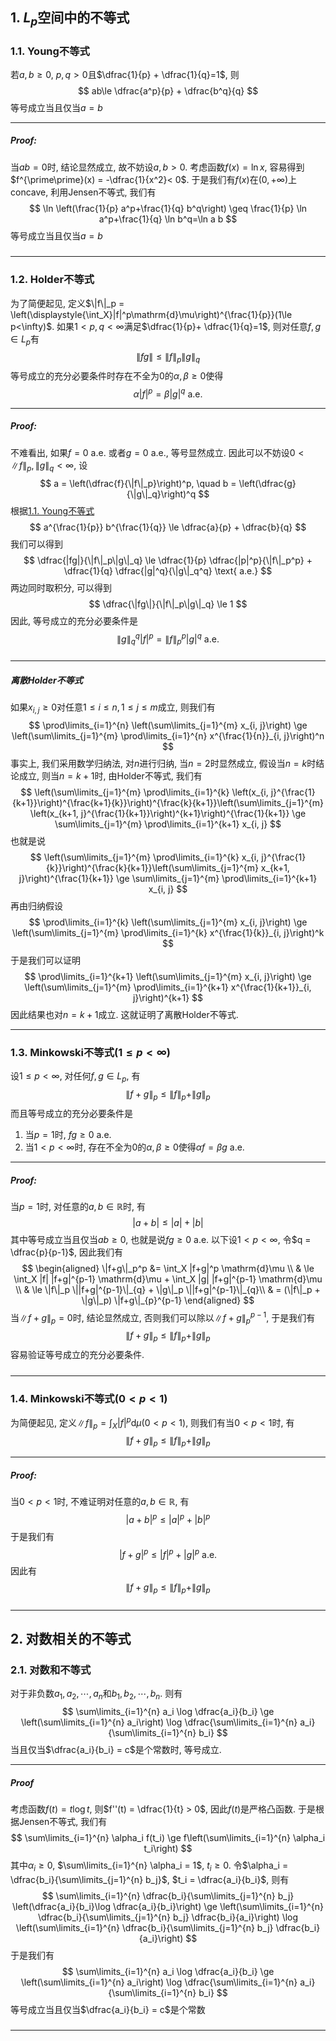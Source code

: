 ## 1. $L_p$空间中的不等式
### 1.1. Young不等式
若$a, b\ge 0$, $p, q>0$且$\dfrac{1}{p} + \dfrac{1}{q}=1$, 则
$$
ab\le \dfrac{a^p}{p} + \dfrac{b^q}{q}
$$
等号成立当且仅当$a=b$
___
##### Proof: 
当$ab=0$时, 结论显然成立, 故不妨设$a, b>0$. 考虑函数$f(x)=\ln x$, 容易得到$f^{\prime\prime}(x) = -\dfrac{1}{x^2}< 0$. 于是我们有$f(x)$在$(0, +\infty)$上concave, 利用Jensen不等式, 我们有
$$
\ln \left(\frac{1}{p} a^p+\frac{1}{q} b^q\right) \geq \frac{1}{p} \ln a^p+\frac{1}{q} \ln b^q=\ln a b
$$
等号成立当且仅当$a=b$
#####
___

### 1.2. Holder不等式
为了简便起见, 定义$\|f\|_p = \left(\displaystyle{\int_X}|f|^p\mathrm{d}\mu\right)^{\frac{1}{p}}(1\le p<\infty)$. 如果$1<p, q <\infty$满足$\dfrac{1}{p}+ \dfrac{1}{q}=1$, 则对任意$f, g\in L_p$有
$$
\|fg\| \le \|f\|_p\|g\|_q
$$
等号成立的充分必要条件时存在不全为$0$的$\alpha, \beta\ge 0$使得
$$
\alpha|f|^p = \beta|g|^q \text{ a.e.}
$$
___
##### Proof:
不难看出, 如果$f=0$ a.e. 或者$g=0$ a.e., 等号显然成立. 因此可以不妨设$0< \|f\|_p, \|g\|_q<\infty$, 设
$$
a = \left(\dfrac{f}{\|f\|_p}\right)^p, \quad b = \left(\dfrac{g}{\|g\|_q}\right)^q
$$
根据[1.1. Young不等式](#1.1.%20Young不等式)
$$
a^{\frac{1}{p}} b^{\frac{1}{q}} \le \dfrac{a}{p} + \dfrac{b}{q}
$$ 
我们可以得到
$$
\dfrac{|fg|}{\|f\|_p\|g\|_q} \le \dfrac{1}{p} \dfrac{|p|^p}{\|f\|_p^p} + \dfrac{1}{q} \dfrac{|g|^q}{\|g\|_q^q} \text{ a.e.}
$$
两边同时取积分, 可以得到
$$
\dfrac{\|fg\|}{\|f\|_p\|g\|_q} \le 1
$$
因此, 等号成立的充分必要条件是
$$
\|g\|_q^q |f|^p = \|f\|_p^p |g|^q \text{ a.e.}
$$
#####
___
##### 离散Holder不等式
如果$x_{i, j}\ge 0$对任意$1\le i\le n, 1\le j\le m$成立, 则我们有
$$
\prod\limits_{i=1}^{n} \left(\sum\limits_{j=1}^{m} x_{i, j}\right) \ge \left(\sum\limits_{j=1}^{m} \prod\limits_{i=1}^{n} x^{\frac{1}{n}}_{i, j}\right)^n
$$
事实上, 我们采用数学归纳法, 对$n$进行归纳, 当$n=2$时显然成立, 假设当$n=k$时结论成立, 则当$n=k+1$时, 由Holder不等式, 我们有
$$
\left(\sum\limits_{j=1}^{m} \prod\limits_{i=1}^{k} \left(x_{i, j}^{\frac{1}{k+1}}\right)^{\frac{k+1}{k}}\right)^{\frac{k}{k+1}}\left(\sum\limits_{j=1}^{m} \left(x_{k+1, j}^{\frac{1}{k+1}}\right)^{k+1}\right)^{\frac{1}{k+1}} \ge \sum\limits_{j=1}^{m} \prod\limits_{i=1}^{k+1} x_{i, j}
$$
也就是说
$$
\left(\sum\limits_{j=1}^{m} \prod\limits_{i=1}^{k} x_{i, j}^{\frac{1}{k}}\right)^{\frac{k}{k+1}}\left(\sum\limits_{j=1}^{m} x_{k+1, j}\right)^{\frac{1}{k+1}} \ge \sum\limits_{j=1}^{m} \prod\limits_{i=1}^{k+1} x_{i, j}
$$
再由归纳假设
$$
\prod\limits_{i=1}^{k} \left(\sum\limits_{j=1}^{m} x_{i, j}\right) \ge \left(\sum\limits_{j=1}^{m} \prod\limits_{i=1}^{k} x^{\frac{1}{k}}_{i, j}\right)^k
$$
于是我们可以证明
$$
\prod\limits_{i=1}^{k+1} \left(\sum\limits_{j=1}^{m} x_{i, j}\right) \ge \left(\sum\limits_{j=1}^{m} \prod\limits_{i=1}^{k+1} x^{\frac{1}{k+1}}_{i, j}\right)^{k+1}
$$
因此结果也对$n=k+1$成立. 这就证明了离散Holder不等式.
___

### 1.3. Minkowski不等式($1\le p<\infty$)
设$1\le p<\infty$, 对任何$f, g\in L_p$, 有
$$
\|f+g\|_p \le \|f\|_p + \|g\|_p
$$
而且等号成立的充分必要条件是
1. 当$p=1$时, $fg\ge 0$ a.e.
2. 当$1<p<\infty$时, 存在不全为$0$的$\alpha, \beta\ge 0$使得$\alpha f = \beta g$ a.e.

___
##### Proof:
当$p=1$时, 对任意的$a, b\in\mathbb{R}$时, 有
$$
|a+b| \le |a| + |b|
$$
其中等号成立当且仅当$ab\ge 0$, 也就是说$fg\ge 0$ a.e. 以下设$1<p<\infty$, 令$q = \dfrac{p}{p-1}$, 因此我们有
$$
\begin{aligned} 
\|f+g\|_p^p &= \int_X |f+g|^p \mathrm{d}\mu \\ 
& \le \int_X |f| |f+g|^{p-1} \mathrm{d}\mu + \int_X |g| |f+g|^{p-1} \mathrm{d}\mu \\
& \le \|f\|_p \||f+g|^{p-1}\|_{q} + \|g\|_p \||f+g|^{p-1}\|_{q}\\
& = (\|f\|_p + \|g\|_p) \|f+g\|_{p}^{p-1}
\end{aligned}
$$
当$\|f+g\|_p = 0$时, 结论显然成立, 否则我们可以除以$\|f+g\|_p^{p-1}$, 于是我们有
$$
\|f+g\|_p \le \|f\|_p + \|g\|_p
$$
容易验证等号成立的充分必要条件. 
#####
___

### 1.4. Minkowski不等式($0 < p < 1$)
为简便起见, 定义$\|f\|_p=\displaystyle{\int_X}|f|^p\mathrm{d}\mu (0<p<1)$, 则我们有当$0<p<1$时, 有
$$
\|f+g\|_p \le \|f\|_p + \|g\|_p
$$
___
##### Proof:
当$0<p<1$时, 不难证明对任意的$a, b\in\mathbb{R}$, 有
$$
|a+b|^p \le |a|^p + |b|^p
$$
于是我们有
$$
|f+g|^p \le |f|^p + |g|^p \text{ a.e.}
$$
因此有
$$
\|f+g\|_p \le \|f\|_p + \|g\|_p
$$
#####
___


## 2. 对数相关的不等式
### 2.1. 对数和不等式
对于非负数$a_1, a_2, \cdots, a_n$和$b_1, b_2, \cdots, b_n$. 则有
$$
\sum\limits_{i=1}^{n} a_i \log \dfrac{a_i}{b_i} \ge \left(\sum\limits_{i=1}^{n} a_i\right) \log \dfrac{\sum\limits_{i=1}^{n} a_i}{\sum\limits_{i=1}^{n} b_i}
$$
当且仅当$\dfrac{a_i}{b_i} = c$是个常数时, 等号成立. 
___
##### Proof
考虑函数$f(t) = t\log t$, 则$f''(t) = \dfrac{1}{t} > 0$, 因此$f(t)$是严格凸函数. 于是根据Jensen不等式, 我们有
$$
\sum\limits_{i=1}^{n} \alpha_i f(t_i) \ge f\left(\sum\limits_{i=1}^{n} \alpha_i t_i\right)
$$
其中$\alpha_i\ge 0$, $\sum\limits_{i=1}^{n} \alpha_i = 1$, $t_i\ge 0$. 令$\alpha_i = \dfrac{b_i}{\sum\limits_{j=1}^{n} b_j}$, $t_i = \dfrac{a_i}{b_i}$, 则有
$$
\sum\limits_{i=1}^{n} \dfrac{b_i}{\sum\limits_{j=1}^{n} b_j} \left(\dfrac{a_i}{b_i}\log \dfrac{a_i}{b_i}\right) \ge \left(\sum\limits_{i=1}^{n} \dfrac{b_i}{\sum\limits_{j=1}^{n} b_j} \dfrac{b_i}{a_i}\right) \log \left(\sum\limits_{i=1}^{n} \dfrac{b_i}{\sum\limits_{j=1}^{n} b_j} \dfrac{b_i}{a_i}\right)
$$
于是我们有
$$
\sum\limits_{i=1}^{n} a_i \log \dfrac{a_i}{b_i} \ge \left(\sum\limits_{i=1}^{n} a_i\right) \log \dfrac{\sum\limits_{i=1}^{n} a_i}{\sum\limits_{i=1}^{n} b_i}
$$
等号成立当且仅当$\dfrac{a_i}{b_i} = c$是个常数
##### 
___